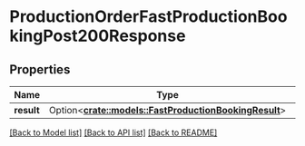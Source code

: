 # ProductionOrderFastProductionBookingPost200Response

## Properties

Name | Type | Description | Notes
------------ | ------------- | ------------- | -------------
**result** | Option<[**crate::models::FastProductionBookingResult**](fastProductionBookingResult.md)> |  | [optional]

[[Back to Model list]](../README.md#documentation-for-models) [[Back to API list]](../README.md#documentation-for-api-endpoints) [[Back to README]](../README.md)


